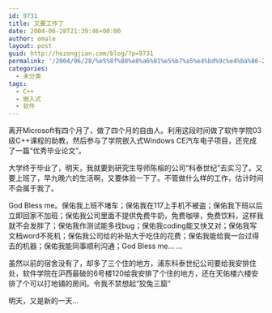 ```yaml
---
id: 9731
title: 又要工作了
date: 2004-06-28T21:39:46+00:00
author: omale
layout: post
guid: http://hezongjian.com/blog/?p=9731
permalink: '/2004/06/28/%e5%8f%88%e8%a6%81%e5%b7%a5%e4%bd%9c%e4%ba%86-2/'
categories:
  - 未分类
tags:
  - C++
  - 嵌入式
  - 软件
---
```

离开Microsoft有四个月了，做了四个月的自由人。利用这段时间做了软件学院03级C++课程的助教，然后参与了学院嵌入式Windows&nbsp;CE汽车电子项目，还完成了一篇&ldquo;优秀毕业论文&rdquo;。

大学终于毕业了，明天，我就要到研究生导师陈榕的公司&ldquo;科泰世纪&rdquo;去实习了。又要上班了，早九晚六的生活啊，又要体验一下了。不管做什么样的工作，估计时间不会属于我了。

God&nbsp;Bless&nbsp;me。保佑我上班不堵车；保佑我在117上手机不被盗；保佑我下班以后立即回家不加班；保佑我公司里面不提供免费牛奶，免费咖啡，免费饮料，这样我就不会发胖了；保佑我作测试能多找bug；保佑我coding能又快又对；保佑我写文档word不死机；保佑我公司给的补贴大于吃住的花费；保佑我能给我一台过得去的机器；保佑我能同事顺利沟通；God&nbsp;Bless&nbsp;me&#8230;&nbsp;&#8230;

虽然以前的宿舍没有了，却多了三个住的地方，浦东科泰世纪公司要给我安排住处，软件学院在沪西最破的6号楼120给我安排了个住的地方，还在天佑楼六楼安排了个可以打地铺的房间。令我不禁想起&ldquo;狡兔三窟&rdquo;

明天，又是新的一天&#8230;
	  
&nbsp;